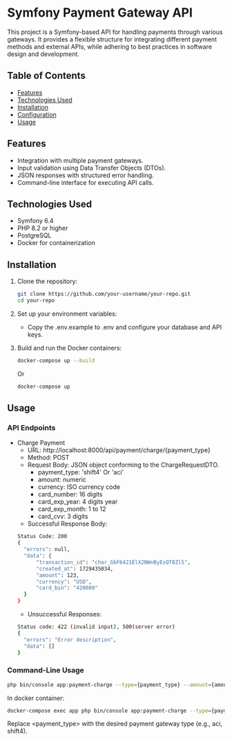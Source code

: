 # Symfony Payment Gateway API

This project is a Symfony-based API for handling payments through various gateways. It provides a flexible structure for integrating different payment methods and external APIs, while adhering to best practices in software design and development.

## Table of Contents

- [Features](#features)
- [Technologies Used](#technologies-used)
- [Installation](#installation)
- [Configuration](#configuration)
- [Usage](#usage)

## Features

- Integration with multiple payment gateways.
- Input validation using Data Transfer Objects (DTOs).
- JSON responses with structured error handling.
- Command-line interface for executing API calls.

## Technologies Used

- Symfony 6.4
- PHP 8.2 or higher
- PostgreSQL
- Docker for containerization

## Installation

1. Clone the repository:
   ```bash
   git clone https://github.com/your-username/your-repo.git
   cd your-repo

2. Set up your environment variables:
    - Copy the .env.example to .env and configure your database and API keys.

3. Build and run the Docker containers:
    ```bash
    docker-compose up --build
    ```
    Or
    ```bash
    docker-compose up
    ```

## Usage
### API Endpoints
  - Charge Payment
      - URL: http://localhost:8000/api/payment/charge/{payment_type}
      - Method: POST
      - Request Body: JSON object conforming to the ChargeRequestDTO.
        - payment_type: 'shift4' Or 'aci'
        - amount: numeric
        - currency: ISO currency code
        - card_number: 16 digits
        - card_exp_year: 4 digits year
        - card_exp_month: 1 to 12
        - card_cvv: 3 digits
      - Successful Response Body: 
      ```bash
      Status Code: 200
      {
        "errors": null,
        "data": {
            "transaction_id": "char_GbF6421ElX2NWnByEsQT8ZlS",
            "created_at": 1729435034,
            "amount": 123,
            "currency": "USD",
            "card_bin": "420000"
        }
      }
      ```
      - Unsuccessful Responses:
      ```bash
      Status code: 422 (invalid input), 500(server error)
      {
        "errors": "Error description",
        "data": []
      }
      ```
### Command-Line Usage

```bash
php bin/console app:payment-charge --type={payment_type} --amount={amount} --currency={currency} --card_number={card_number} --card_exp_year={card_exp_year} --card_exp_month={card_exp_month} --card_cvv={card_cvv}
```
In docker container:

```bash
docker-compose exec app php bin/console app:payment-charge --type={payment_type} --amount={amount} --currency={currency} --card_number={card_number} --card_exp_year={card_exp_year} --card_exp_month={card_exp_month} --card_cvv={card_cvv}
```

Replace <payment_type> with the desired payment gateway type (e.g., aci, shift4).